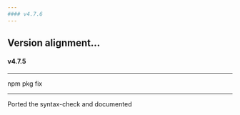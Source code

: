 ```yaml
---
#### v4.7.6
---
```


Version alignment...
---
#### v4.7.5
---

npm pkg fix

---

Ported the syntax-check and documented

